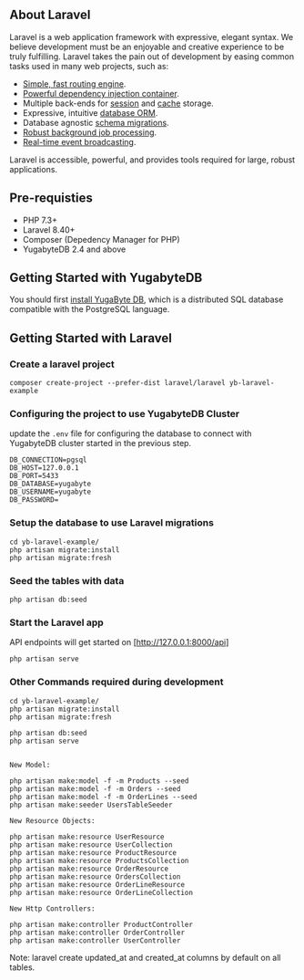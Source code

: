 ## About Laravel

Laravel is a web application framework with expressive, elegant syntax. We believe development must be an enjoyable and creative experience to be truly fulfilling. Laravel takes the pain out of development by easing common tasks used in many web projects, such as:

- [Simple, fast routing engine](https://laravel.com/docs/routing).
- [Powerful dependency injection container](https://laravel.com/docs/container).
- Multiple back-ends for [session](https://laravel.com/docs/session) and [cache](https://laravel.com/docs/cache) storage.
- Expressive, intuitive [database ORM](https://laravel.com/docs/eloquent).
- Database agnostic [schema migrations](https://laravel.com/docs/migrations).
- [Robust background job processing](https://laravel.com/docs/queues).
- [Real-time event broadcasting](https://laravel.com/docs/broadcasting).

Laravel is accessible, powerful, and provides tools required for large, robust applications.

## Pre-requisties 

- PHP 7.3+
- Laravel 8.40+
- Composer (Depedency Manager for PHP)
- YugabyteDB 2.4 and above

## Getting Started with YugabyteDB

You should first [install YugaByte DB](https://docs.yugabyte.com/latest/quick-start/), which is a distributed SQL database compatible with the PostgreSQL language.

## Getting Started with Laravel

### Create a laravel project

```
composer create-project --prefer-dist laravel/laravel yb-laravel-example
```

### Configuring the project to use YugabyteDB Cluster

update the `.env` file for configuring the database to connect with YugabyteDB cluster started in the previous step.

```
DB_CONNECTION=pgsql
DB_HOST=127.0.0.1
DB_PORT=5433
DB_DATABASE=yugabyte
DB_USERNAME=yugabyte
DB_PASSWORD=
```

### Setup the database to use Laravel migrations

```
cd yb-laravel-example/
php artisan migrate:install
php artisan migrate:fresh
```

### Seed the tables with data

```
php artisan db:seed
```

### Start the Laravel app

API endpoints will get started on [http://127.0.0.1:8000/api]

```
php artisan serve
```

### Other Commands required during development

```
cd yb-laravel-example/
php artisan migrate:install
php artisan migrate:fresh

php artisan db:seed
php artisan serve


New Model:

php artisan make:model -f -m Products --seed
php artisan make:model -f -m Orders --seed
php artisan make:model -f -m OrderLines --seed
php artisan make:seeder UsersTableSeeder

New Resource Objects:

php artisan make:resource UserResource
php artisan make:resource UserCollection
php artisan make:resource ProductResource
php artisan make:resource ProductsCollection
php artisan make:resource OrderResource
php artisan make:resource OrdersCollection
php artisan make:resource OrderLineResource
php artisan make:resource OrderLineCollection

New Http Controllers:

php artisan make:controller ProductController
php artisan make:controller OrderController
php artisan make:controller UserController
```

Note: laravel create updated_at and created_at columns by default on all tables.